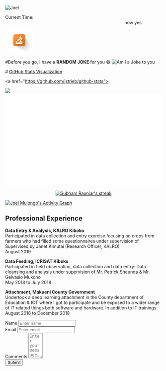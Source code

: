  ![Joel](Https://GitHub.com/joelwmulongo/fleet/blob/main/joel.gif?raw=true) <br>
 <body style="background-image:url(stackoverflow.png); background-size: cover; background-repeat: no-repeat; "> Current Time: <span id="txt"></span>  
<Html>
<Script language= "javascript">  
window.onload=function(){getTime();}  
function getTime(){  
var today=new Date();  
var h=today.getHours();  
var m=today.getMinutes();  
var s=today.getSeconds();  
// add a zero in front of numbers<10  
m=checkTime(m);  
s=checkTime(s);  
document.getElementById('txt').innerHTML=h+":"+m+":"+s;  
setTimeout(function(){getTime()},1000);  
}  
//setInterval("getTime()",1000);//another way  
function checkTime(i){  
if (i<10){  
  i="0" + i;  
 }  
return i;  
}  
</script>
<Marquee> now yes </marquee> </html>
<a href="https://stackoverflow.com/uers/16901798/joel-mulongo"> <Img SRC= "stack_overflow.png" height = "90" width = "90"> </a>

 #Before you go, I have a **RANDOM JOKE** for you :smile:
![Am I a Joke to you](https://readme-jokes.vercel.app/api)

 
 ​#​ ​[​GitHub Stats Visualization​](https://github.com/jstrieb/github-stats) 
  
 ​<a href="https://github.com/jstrieb/github-stats"> 
  
 ​![](https://github.com/joelwmulongo/github-stats/blob/master/generated/overview.svg) 
 ​![](https://github.com/jstrieb/github-stats/blob/master/generated/languages.svg)

<p align="center">
    <a href="https://github.com/joelwmulongo">
        <img title="🔥 Get streak stats for your profile at git.io/streak-stats" alt="Subham Raoniar's streak" src="https://github-readme-streak-stats.herokuapp.com/?user=joelwmulongo&theme=black-ice&hide_border=true&stroke=0000&background=060A0CD0"/>
    </a>
</p>
<a href="https://github.com/joelwmulongo/github-readme-activity-graph"><img alt="Joel Mulongo's Activity Graph" src="https://activity-graph.herokuapp.com/graph?username=joelwmulongo&bg_color=0D1117&color=5BCDEC&line=5BCDEC&point=FFFFFF&hide_border=true" /></a>
<h2>Professional Experience</h2>

<Strong>Data Entry & Analysis, KALRO Kiboko </strong><BR>
Participated in data collection and entry exercise focusing on crops from farmers who had filled some questionnaires under supervision of Supervised by Janet Kimutai (Research Officer, KALRO) <BR>
August 2019
                            
<Strong> Data Feeding, ICRISAT Kiboko </strong><BR>
Participated in field observation, data collection and data entry: Data cleansing and analysis under supervision of Mr. Patrick Sheunda & Mr. Gelvasio Mukono <BR>
May 2018 to July 2018


<Strong> Attachment, Makueni County Government</strong> <BR>
Undertook a deep learning attachment in the County department of Education & ICT where I got to participate and be exposed to a wider range of IT related things both software and hardware. In addition to IT trainings<BR>
August 2018 to December 2018 <br>
  <form  action="https://formspree.io/f/xlezjane" method="post" id="contactform" role="form">
  <label for="name">Name</label>
  <input type="text" class="form-control" name="name" id="name" placeholder="Enter name" title="Please enter your name (at least 2 characters)" required><BR>
  <label for="email">Email</label>
  <input type="email" class="form-control" name="email" id="email" placeholder="Enter email" title="Please enter a valid email address" required><BR>
  <label for="comments">Comments</label>
  <textarea name="comment" class="form-control" id="comments" cols="3" rows="5" placeholder="Enter your message…" title="Please enter your message (at least 10 characters)"></textarea><BR>
  <button type="submit" class="btn btn-lg btn-primary" id="submit">Submit</button>
   </form>
                    
    
                        
    
